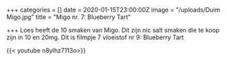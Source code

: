 +++
categories = []
date = 2020-01-15T23:00:00Z
image = "/uploads/Duim Migo.jpg"
title = "Migo nr. 7: Blueberry Tart"

+++
Loes heeft de 10 smaken van Migo. Dit zijn nic salt smaken die te koop zijn in 10 en 20mg. Dit is filmpje 7 vloeistof nr 9: Blueberry Tart

{{< youtube n8ylhz7113o>}}